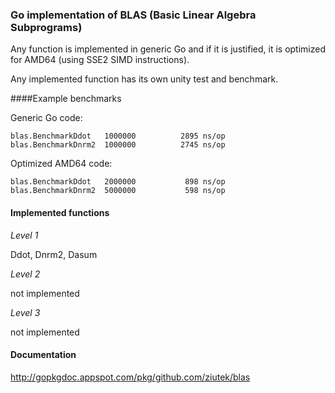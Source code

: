 ### Go implementation of BLAS (Basic Linear Algebra Subprograms)

Any function is implemented in generic Go and if it is justified, it is
optimized for AMD64 (using SSE2 SIMD instructions).

Any implemented function has its own unity test and benchmark.

####Example benchmarks

Generic Go code:

    blas.BenchmarkDdot	 1000000	      2895 ns/op
    blas.BenchmarkDnrm2	 1000000	      2745 ns/op

Optimized AMD64 code:

    blas.BenchmarkDdot	 2000000	       898 ns/op
    blas.BenchmarkDnrm2	 5000000	       598 ns/op

#### Implemented functions

*Level 1*

Ddot, Dnrm2, Dasum

*Level 2*

not implemented

*Level 3*

not implemented

#### Documentation

http://gopkgdoc.appspot.com/pkg/github.com/ziutek/blas
